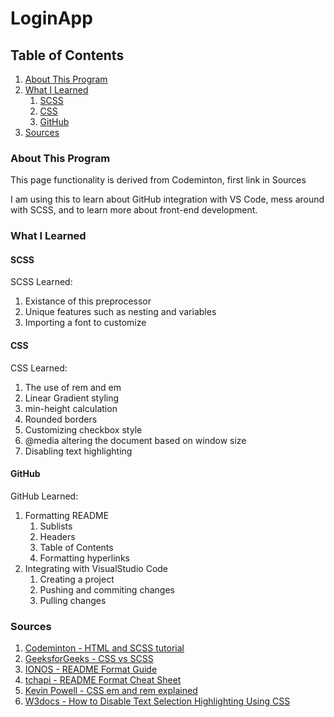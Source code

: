 # LoginApp
## Table of Contents
1. [About This Program](#about-this-program)
2. [What I Learned](#what-i-learned)
    1. [SCSS](#scss)
    2. [CSS](#css)
    3. [GitHub](#github)
3. [Sources](#sources)

### About This Program
This page functionality is derived from Codeminton, first link in Sources

I am using this to learn about GitHub integration with VS Code, mess around with SCSS, and to learn more about front-end development.

### What I Learned
#### SCSS
SCSS Learned:
1. Existance of this preprocessor
2. Unique features such as nesting and variables
3. Importing a font to customize

#### CSS
CSS Learned:
1. The use of rem and em
2. Linear Gradient styling
3. min-height calculation
4. Rounded borders
5. Customizing checkbox style
6. @media altering the document based on window size
7. Disabling text highlighting

#### GitHub
GitHub Learned:
1. Formatting README
    1. Sublists
    2. Headers
    3. Table of Contents
    4. Formatting hyperlinks
2. Integrating with VisualStudio Code
    1. Creating a project
    2. Pushing and commiting changes
    3. Pulling changes

### Sources
1. [Codeminton - HTML and SCSS tutorial](https://www.youtube.com/watch?v=9g7rFjOuggU&list=PLubtSAbWc9Wux8swIjmdaK1G67oFnsK3W&index=9&t=290s)
2. [GeeksforGeeks - CSS vs SCSS](https://www.geeksforgeeks.org/what-is-the-difference-between-css-and-scss/)
3. [IONOS - README Format Guide](https://www.ionos.com/digitalguide/websites/web-development/readme-file/)
4. [tchapi - README Format Cheat Sheet](https://github.com/tchapi/markdown-cheatsheet/blob/master/README.md)
5. [Kevin Powell - CSS em and rem explained](https://www.youtube.com/watch?v=_-aDOAMmDHI)
6. [W3docs - How to Disable Text Selection Highlighting Using CSS](https://www.w3docs.com/snippets/css/how-to-disable-text-selection-highlighting-using-css.html)